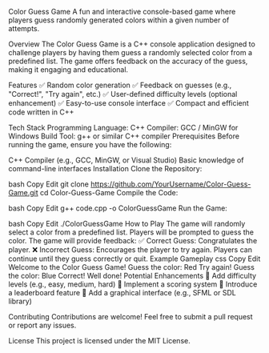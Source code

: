 Color Guess Game
A fun and interactive console-based game where players guess randomly generated colors within a given number of attempts.

Overview
The Color Guess Game is a C++ console application designed to challenge players by having them guess a randomly selected color from a predefined list. The game offers feedback on the accuracy of the guess, making it engaging and educational.

Features
✅ Random color generation
✅ Feedback on guesses (e.g., "Correct!", "Try again", etc.)
✅ User-defined difficulty levels (optional enhancement)
✅ Easy-to-use console interface
✅ Compact and efficient code written in C++

Tech Stack
Programming Language: C++
Compiler: GCC / MinGW for Windows
Build Tool: g++ or similar C++ compiler
Prerequisites
Before running the game, ensure you have the following:

C++ Compiler (e.g., GCC, MinGW, or Visual Studio)
Basic knowledge of command-line interfaces
Installation
Clone the Repository:

bash
Copy
Edit
git clone https://github.com/YourUsername/Color-Guess-Game.git
cd Color-Guess-Game
Compile the Code:

bash
Copy
Edit
g++ code.cpp -o ColorGuessGame
Run the Game:

bash
Copy
Edit
./ColorGuessGame
How to Play
The game will randomly select a color from a predefined list.
Players will be prompted to guess the color.
The game will provide feedback:
✅ Correct Guess: Congratulates the player.
❌ Incorrect Guess: Encourages the player to try again.
Players can continue until they guess correctly or quit.
Example Gameplay
css
Copy
Edit
Welcome to the Color Guess Game!
Guess the color: Red
Try again!
Guess the color: Blue
Correct! Well done!
Potential Enhancements
🔹 Add difficulty levels (e.g., easy, medium, hard)
🔹 Implement a scoring system
🔹 Introduce a leaderboard feature
🔹 Add a graphical interface (e.g., SFML or SDL library)

Contributing
Contributions are welcome! Feel free to submit a pull request or report any issues.

License
This project is licensed under the MIT License.
